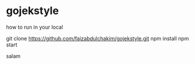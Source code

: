 # gojekstyle

how to run in your local

git clone https://github.com/faizabdulchakim/gojekstyle.git
npm install
npm start

salam
